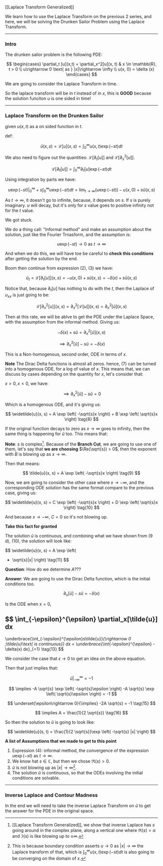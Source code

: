 [[Laplace Transform Generalized]]

We learn how to use the Laplace Transform on the previous 2 series, and here, we will be solving the Drunken Sailor Problem using the Laplace Transform. 

---
### **Intro**

The drunken sailor problem is the following PDE:

$$
\begin{cases}
    \partial_t [u](x,t) = \partial_x^2[u](x, t) & x \in \mathbb{R}, t > 0
    \\
    u\rightarrow 0 \text{ as } |x|\rightarrow \infty
    \\
    u(x, 0) = \delta (x)
\end{cases}
$$

We are going to consider the Laplace Transform in time. 

So the laplace transform will be in $t$ instead of in $x$, this is **GOOD** because the solution funciton $u$ is one sided in time!

---
### **Laplace Transform on the Drunken Sailor**

given $u(x,t)$ as a on sided function in $t$. 

def: 

$$
\widetilde{u}(x,s) = \mathcal{L}[u](x, s) = 
\int_{0}^{\infty} 
    u(x, t)\exp \left(
        -st
    \right)
dt
\tag{1}
$$

We also need to figure out the quantities: $\mathcal{L}[\partial_t[u]]$ and $\mathcal{L}[\partial_x^2[u]]$. 

$$
\mathcal{L}[\partial_t[u]] = 
\int_{0}^{\infty} 
    \partial_t[u] \exp(-st)
dt
\tag{2}
$$

Using integration by parts we have: 

$$
u\exp(-st)|_{0}^{\infty} + 
s \int_{0}^{\infty} 
    u\exp(-st)
dt = \lim_{t\rightarrow \infty}(u\exp(-st)) -u(x, 0) + s \tilde{u}(x, s)
\tag{3}
$$

As $t\rightarrow \infty$, it doesn't go to infinite, because, it depends on $s$. If $s$ is purely imaginary. $u$ will decay, but it's only for $s$ value goes to positive infinity not for the $t$ value. 

We got stuck. 

We do a thing call: "Informal method" and make an assumption about the solution, just like the Fourier Trnasform, and the assumption is: 

$$
u \exp \left(
-st
\right)\rightarrow 0 \text{ as } t \rightarrow \infty
\tag{4}
$$

And when we do this, we will have toe be careful to **check this conditions** after getting the solution by the end. 

Boom then continue from expression (2), (3) we have: 

$$
\widetilde{u}_t = \mathcal{L}[\partial_t[u]](x, s) = -u(x, 0) + s\tilde{u}(x,s) = -\delta (x) + s \tilde{u}(x, s)
\tag{5}
$$

Notice that, because $\partial_t[u]$ has nothing to do with the $t$, then the Laplace of $u_{xx}$ is just going to be: 

$$
\mathcal{L}[\partial_x^2[u]](x,s) = \partial_x^2[\mathcal{L}[u]](x,s) = \partial_x^2[\widetilde{u}](x,s)
\tag{6}
$$

Then at this rate, we will be ablve to get the PDE under the Laplace Space, with the assumption from the informal method. Giving us: 

$$
-\delta (x) + s\tilde{u} = \partial_x^2[\widetilde{u}](x,s)
$$

$$
\implies \partial_x^2[\tilde{u}] - s \tilde{u} = -\delta(x)
\tag{7}
$$

This is a Non-homogenous, second order, ODE in terms of $x$. 

**Note** The Dirac Delta functions is almost all zeros. hence, (7) can be turned into a homogenous ODE, for a log of value of $x$. This means that, we can discuss by cases depending on the quantity for $x$, let's consider that: 

$x > 0, x < 0$, we have: 

$$
\implies \partial_x^2[\tilde{u}] - s \tilde{u} = 0
$$

Which is a homogenous ODE, and it's giving us: 

$$
\widetilde{u}(x, s) = A \exp \left(
-\sqrt{s}x
\right)
+ 
B 
\exp \left(
    \sqrt{s}x
\right)
\tag{8}
$$

If the original function decays to zero as $x\rightarrow \infty$ goes to infinity, then the same thing is happening for $\tilde{u}$ too. This means that: 

**Note**: $s$ is complex[^1]. Because of the **Branch Cut**, we are going to use one of them, let's say that **we are choosing** $\Re(\sqrt{s}) > 0$, then the exponent with $B$ is blowing up as $x\rightarrow \infty$. 

Then that means: 

$$
\tilde{u}(x, s) = A \exp \left(
-\sqrt{s}x
\right)
\tag{9}
$$

Now, we are going to consider the other case where $x\rightarrow -\infty$, and the corresponding ODE solution has the same format compare to the previous
case, giving us: 

$$
\widetilde{u}(x, s) =  
C \exp \left(
-\sqrt{s}x
\right)
+ 
D 
\exp \left(
    \sqrt{s}x
\right)
\tag{10}
$$

And because $x\rightarrow - \infty$, $C =0$ so it's not blowing up. 

**Take this fact for granted**

The solution $\tilde{u}$ is continuous, and combining what we have shown from (9 d), (10), the solution will look like: 

$$
\widetilde{u}(x, s) = A \exp \left(
- \sqrt{s}|x|
\right)
\tag{11}
$$

**Question**: How do we determine $A$???

**Answer**: We are going to use the Dirac Delta function, which is the initial conditions too. 

$$
\partial_x[\tilde{u}] - s\tilde{u} = -\delta(x)
\tag{12}
$$

Is the ODE when $x = 0$, 

$$
\int_{-\epsilon}^{\epsilon} 
\partial_x[\tilde{u}]
dx
 - 
\underbrace{\int_{-\epsilon}^{\epsilon}s\tilde{u}}_{\rightarrow 0 \;\tilde{u}\text{ is continuous}}
dx = 
\underbrace{\int_{-\epsilon}^{\epsilon}
 -\delta(x)
dx}_{=1}
\tag{13}
$$

We consider the case that $\epsilon \rightarrow 0$ to get an idea on the above equation. 

Then that just implies that: 

$$
\tilde{u}|_{-\infty}^{\infty} = -1
\tag{14}
$$

$$
\implies
-A \sqrt{s} \exp \left(
-\sqrt{s}\epsilon
\right)
-A
\sqrt{s} \exp \left(
\sqrt{s}\epsilon
\right) = -1
$$

$$
\underset{\epsilon\rightarrow 0}{\implies}
-2A \sqrt{s} =  -1
\tag{15}
$$

$$
\implies A = \frac{1}{2 \sqrt{s}}
\tag{16}
$$

So then the solution to $\tilde{u}$ is going to look like: 

$$
\widetilde{u}(s, t) = \frac{1}{2 \sqrt{s}}\exp \left(
-\sqrt{s} |x|
\right)
$$

**A list of Assumptions that we made to get to this point**

1. Expression (4): informal method, the convergence of the expression $u\exp(-st)$ as $t\rightarrow \infty$.
2. We know hat $s\in\mathbb{C}$, but then we chose $\Re(s) > 0$. 
3. $\tilde{u}$ is not blowing up as $|x|\rightarrow \infty$[^2]. 
4. The solution $\tilde{u}$ is continuous, so that the ODEs involving the initial conditions are solvable. 

---
### **Inverse Laplace and Contour Madness**
 
In the end we will need to take the inverse Laplace Transform on $\tilde{u}$ to get the answer for the PDE in the original space. 




[^1]: [[Laplace Transform Generalized]], we show that inverse Laplace has $s$ going around in the complex plane, along a vertical one where $\Re(s) = \alpha$ and $\Im(s)$ is like blowing up to $\pm \infty$. 
[^2]: This is because boundary condition asserts $u\rightarrow 0$ as $|x|\rightarrow \infty$ the Laplace transform of that, which is $\int_{0}^\infty u(x, t)\exp(-st)dt$ is also going to be converging on the domain of $x$. 